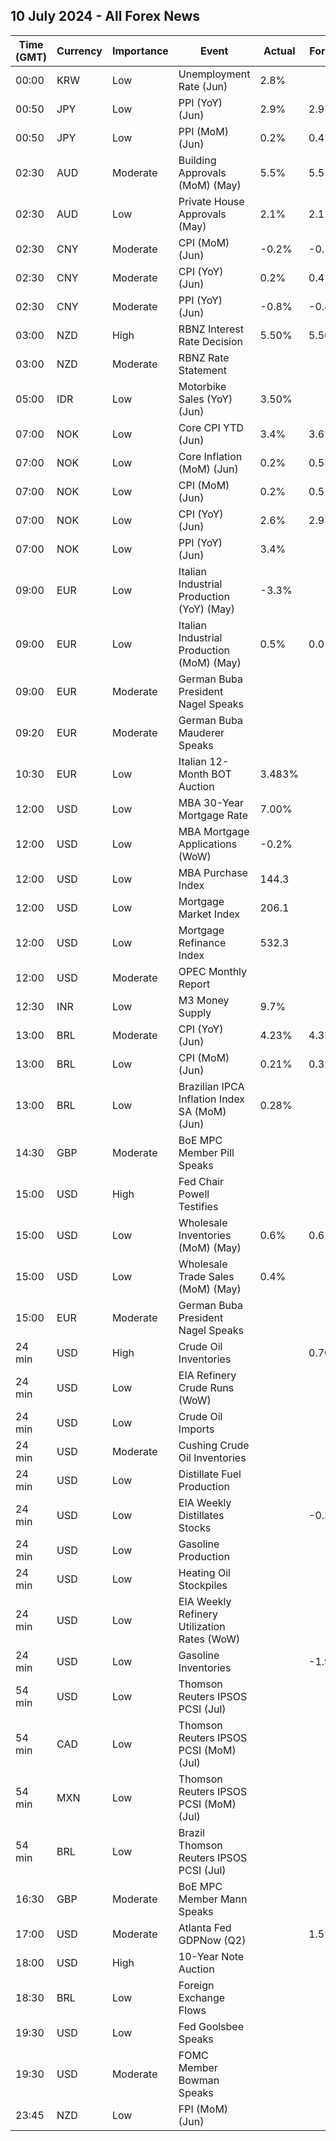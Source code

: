 ## 10 July 2024 - All Forex News

| Time (GMT) | Currency | Importance | Event | Actual | Forecast | Previous |
|------|----------|------------|-------|--------|----------|----------|
| 00:00 | KRW | Low | Unemployment Rate (Jun) | 2.8% |  | 2.8% |
| 00:50 | JPY | Low | PPI (YoY) (Jun) | 2.9% | 2.9% | 2.6% |
| 00:50 | JPY | Low | PPI (MoM) (Jun) | 0.2% | 0.4% | 0.7% |
| 02:30 | AUD | Moderate | Building Approvals (MoM) (May) | 5.5% | 5.5% | 1.9% |
| 02:30 | AUD | Low | Private House Approvals (May) | 2.1% | 2.1% | -3.0% |
| 02:30 | CNY | Moderate | CPI (MoM) (Jun) | -0.2% | -0.1% | -0.1% |
| 02:30 | CNY | Moderate | CPI (YoY) (Jun) | 0.2% | 0.4% | 0.3% |
| 02:30 | CNY | Moderate | PPI (YoY) (Jun) | -0.8% | -0.8% | -1.4% |
| 03:00 | NZD | High | RBNZ Interest Rate Decision | 5.50% | 5.50% | 5.50% |
| 03:00 | NZD | Moderate | RBNZ Rate Statement |  |  |  |
| 05:00 | IDR | Low | Motorbike Sales (YoY) (Jun) | 3.50% |  | -4.60% |
| 07:00 | NOK | Low | Core CPI YTD (Jun) | 3.4% | 3.6% | 4.1% |
| 07:00 | NOK | Low | Core Inflation (MoM) (Jun) | 0.2% | 0.5% | 0.5% |
| 07:00 | NOK | Low | CPI (MoM) (Jun) | 0.2% | 0.5% | -0.1% |
| 07:00 | NOK | Low | CPI (YoY) (Jun) | 2.6% | 2.9% | 3.0% |
| 07:00 | NOK | Low | PPI (YoY) (Jun) | 3.4% |  | 3.2% |
| 09:00 | EUR | Low | Italian Industrial Production (YoY) (May) | -3.3% |  | -3.0% |
| 09:00 | EUR | Low | Italian Industrial Production (MoM) (May) | 0.5% | 0.0% | -1.0% |
| 09:00 | EUR | Moderate | German Buba President Nagel Speaks |  |  |  |
| 09:20 | EUR | Moderate | German Buba Mauderer Speaks |  |  |  |
| 10:30 | EUR | Low | Italian 12-Month BOT Auction | 3.483% |  | 3.584% |
| 12:00 | USD | Low | MBA 30-Year Mortgage Rate | 7.00% |  | 7.03% |
| 12:00 | USD | Low | MBA Mortgage Applications (WoW) | -0.2% |  | -2.6% |
| 12:00 | USD | Low | MBA Purchase Index | 144.3 |  | 142.9 |
| 12:00 | USD | Low | Mortgage Market Index | 206.1 |  | 206.5 |
| 12:00 | USD | Low | Mortgage Refinance Index | 532.3 |  | 544.1 |
| 12:00 | USD | Moderate | OPEC Monthly Report |  |  |  |
| 12:30 | INR | Low | M3 Money Supply | 9.7% |  | 10.9% |
| 13:00 | BRL | Moderate | CPI (YoY) (Jun) | 4.23% | 4.35% | 3.93% |
| 13:00 | BRL | Low | CPI (MoM) (Jun) | 0.21% | 0.32% | 0.46% |
| 13:00 | BRL | Low | Brazilian IPCA Inflation Index SA (MoM) (Jun) | 0.28% |  | 0.49% |
| 14:30 | GBP | Moderate | BoE MPC Member Pill Speaks |  |  |  |
| 15:00 | USD | High | Fed Chair Powell Testifies |  |  |  |
| 15:00 | USD | Low | Wholesale Inventories (MoM) (May) | 0.6% | 0.6% | 0.1% |
| 15:00 | USD | Low | Wholesale Trade Sales (MoM) (May) | 0.4% |  | 0.2% |
| 15:00 | EUR | Moderate | German Buba President Nagel Speaks |  |  |  |
| 24 min | USD | High | Crude Oil Inventories |  | 0.700M | -12.157M |
| 24 min | USD | Low | EIA Refinery Crude Runs (WoW) |  |  | 0.260M |
| 24 min | USD | Low | Crude Oil Imports |  |  | -0.555M |
| 24 min | USD | Moderate | Cushing Crude Oil Inventories |  |  | 0.345M |
| 24 min | USD | Low | Distillate Fuel Production |  |  | 0.204M |
| 24 min | USD | Low | EIA Weekly Distillates Stocks |  | -0.300M | -1.535M |
| 24 min | USD | Low | Gasoline Production |  |  | 0.180M |
| 24 min | USD | Low | Heating Oil Stockpiles |  |  | -0.572M |
| 24 min | USD | Low | EIA Weekly Refinery Utilization Rates (WoW) |  |  | 1.3% |
| 24 min | USD | Low | Gasoline Inventories |  | -1.900M | -2.214M |
| 54 min | USD | Low | Thomson Reuters IPSOS PCSI (Jul) |  |  | 53.82 |
| 54 min | CAD | Low | Thomson Reuters IPSOS PCSI (MoM) (Jul) |  |  | 47.14 |
| 54 min | MXN | Low | Thomson Reuters IPSOS PCSI (MoM) (Jul) |  |  | 57.25 |
| 54 min | BRL | Low | Brazil Thomson Reuters IPSOS PCSI (Jul) |  |  | 52.33 |
| 16:30 | GBP | Moderate | BoE MPC Member Mann Speaks |  |  |  |
| 17:00 | USD | Moderate | Atlanta Fed GDPNow (Q2) |  | 1.5% | 1.5% |
| 18:00 | USD | High | 10-Year Note Auction |  |  | 4.438% |
| 18:30 | BRL | Low | Foreign Exchange Flows |  |  | 1.157B |
| 19:30 | USD | Low | Fed Goolsbee Speaks |  |  |  |
| 19:30 | USD | Moderate | FOMC Member Bowman Speaks |  |  |  |
| 23:45 | NZD | Low | FPI (MoM) (Jun) |  |  | -0.2% |
